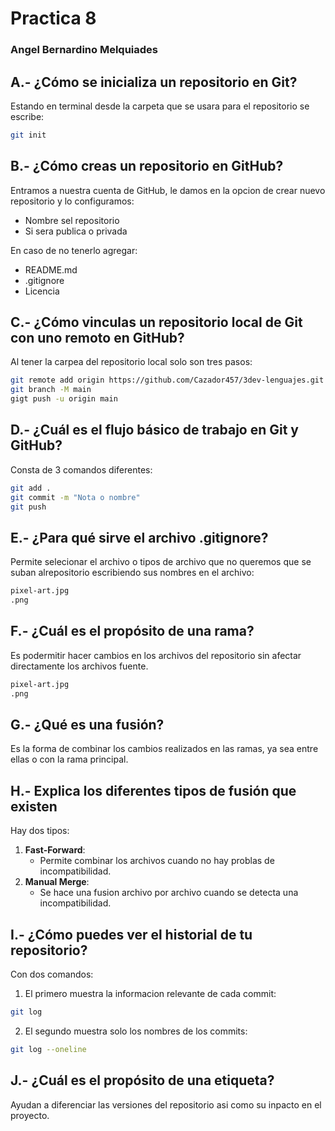 # Practica 8
### Angel Bernardino Melquiades

## A.- ¿Cómo se inicializa un repositorio en Git?
Estando en terminal desde la carpeta que se usara para el repositorio se escribe:
```bash
git init
```

## B.- ¿Cómo creas un repositorio en GitHub?
Entramos a nuestra cuenta de GitHub, le damos en la opcion de crear nuevo repositorio y lo configuramos:
- Nombre sel repositorio
- Si sera publica o privada

En caso de no tenerlo agregar:
- README.md
- .gitignore
- Licencia

## C.- ¿Cómo vinculas un repositorio local de Git con uno remoto en GitHub?
Al tener la carpea del repositorio local solo son tres pasos:
```bash
git remote add origin https://github.com/Cazador457/3dev-lenguajes.git
git branch -M main
gigt push -u origin main
```

## D.- ¿Cuál es el flujo básico de trabajo en Git y GitHub?
Consta de 3 comandos diferentes:
```bash
git add .
git commit -m "Nota o nombre"
git push
```

## E.- ¿Para qué sirve el archivo .gitignore?
Permite selecionar el archivo o tipos de archivo que no queremos que se suban alrepositorio escribiendo sus nombres en el archivo:
```bash
pixel-art.jpg
.png
```

## F.- ¿Cuál es el propósito de una rama?
Es podermitir hacer cambios en los archivos del repositorio sin afectar directamente los archivos fuente.
```bash
pixel-art.jpg
.png
```

## G.- ¿Qué es una fusión?
Es la forma de combinar los cambios realizados en las ramas, ya sea entre ellas o con la rama principal.

## H.- Explica los diferentes tipos de fusión que existen
Hay dos tipos:
1. **Fast-Forward**:
    - Permite combinar los archivos cuando no hay problas de incompatibilidad.
1. **Manual Merge**:
    - Se hace una fusion archivo por archivo cuando se detecta una incompatibilidad.

## I.- ¿Cómo puedes ver el historial de tu repositorio?
Con dos comandos:
1. El primero muestra la informacion relevante de cada commit:
```bash
git log
```
2. El segundo muestra solo los nombres de los commits:
```bash
git log --oneline
```

## J.- ¿Cuál es el propósito de una etiqueta?
Ayudan a diferenciar las versiones del repositorio asi como su inpacto en el proyecto.